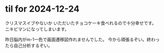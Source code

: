 # til for 2024-12-24

クリスマスイブやないか
いただいたチョコケーキ食べれるので十分幸せです。
ニキビマンになってしまいます。

昨日脳内がm-1一色で画面遷移図作れませんでした。
今から頑張るぞい。終わったら自己分析するぞい。